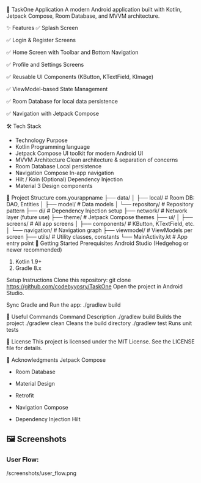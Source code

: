 📱 TaskOne Application
A modern Android application built with Kotlin, Jetpack Compose, Room Database, and MVVM architecture.

✨ Features
✅ Splash Screen

✅ Login & Register Screens

✅ Home Screen with Toolbar and Bottom Navigation

✅ Profile and Settings Screens

✅ Reusable UI Components (KButton, KTextField, KImage)

✅ ViewModel-based State Management

✅ Room Database for local data persistence

✅ Navigation with Jetpack Compose

🛠️ Tech Stack

* Technology Purpose
* Kotlin Programming language
* Jetpack Compose UI toolkit for modern Android UI
* MVVM Architecture Clean architecture & separation of concerns
* Room Database Local persistence
* Navigation Compose In-app navigation
* Hilt / Koin (Optional)    Dependency Injection
* Material 3 Design components

📂 Project Structure
com.yourappname
├── data/
│   ├── local/             # Room DB: DAO, Entities
│   ├── model/             # Data models
│   └── repository/        # Repository pattern
├── di/                    # Dependency Injection setup
├── network/               # Network layer (future use)
├── theme/                 # Jetpack Compose themes
├── ui/
│   ├── screens/           # All app screens
│   ├── components/        # KButton, KTextField, etc.
│   └── navigation/        # Navigation graph
├── viewmodel/             # ViewModels per screen
├── utils/                 # Utility classes, constants
└── MainActivity.kt        # App entry point
🚀 Getting Started
Prerequisites
Android Studio (Hedgehog or newer recommended)

1. Kotlin 1.9+
2. Gradle 8.x

Setup Instructions
Clone this repository:
git clone https://github.com/codebyyosry/TaskOne
Open the project in Android Studio.

Sync Gradle and Run the app:
./gradlew build

🧰 Useful Commands
Command	Description
./gradlew build	Builds the project
./gradlew clean	Cleans the build directory
./gradlew test	Runs unit tests

📝 License
This project is licensed under the MIT License. See the LICENSE file for details.

🙌 Acknowledgments
Jetpack Compose

* Room Database

* Material Design

* Retrofit

* Navigation Compose

* Dependency Injection Hilt


## 🖼️ Screenshots

### User Flow:
/screenshots/user_flow.png
